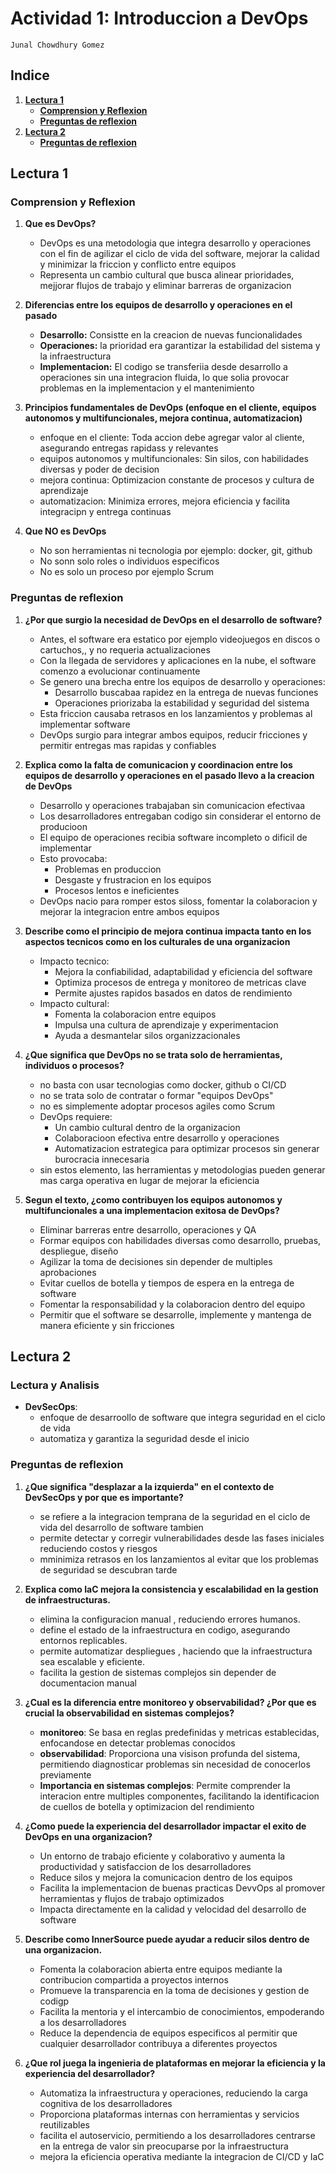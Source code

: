 # **Actividad 1: Introduccion a DevOps**
`Junal Chowdhury Gomez`

## Indice
1. [**Lectura 1**](#Lectura-1)
    - [**Comprension y Reflexion**](#comprension-y-reflexion)
    - [**Preguntas de reflexion**](#preguntas-de-reflexion)
2. [**Lectura 2**](#lectura-2)
    - [**Preguntas de reflexion**](#preguntas-de-reflexion-1)

## **Lectura 1**

### **Comprension y Reflexion**
1. **Que es DevOps?**
    - DevOps es una metodologia que integra desarrollo y operaciones con el fin de agilizar el ciclo de vida del software, mejorar la calidad y minimizar la friccion y conflicto entre equipos
    - Representa un cambio cultural que busca alinear prioridades, mejjorar flujos de trabajo y eliminar barreras de organizacion

2. **Diferencias entre los equipos de desarrollo y operaciones en el pasado**
    - **Desarrollo:** Consistte en la creacion de nuevas funcionalidades
    - **Operaciones:** la prioridad era garantizar la estabilidad del sistema y la infraestructura
    - **Implementacion:** El codigo se transferiia desde desarrollo a operaciones sin una integracion fluida, lo que solia provocar problemas en la implementacion y el mantenimiento

3. **Principios fundamentales de DevOps (enfoque en el cliente, equipos autonomos y multifuncionales, mejora continua, automatizacion)**
    - enfoque en el cliente: Toda accion debe agregar valor al cliente, asegurando entregas rapidass y relevantes​
    - equipos autonomos y multifuncionales: Sin silos, con habilidades diversas y poder de decision​
    - mejora continua: Optimizacion constante de procesos y cultura de aprendizaje​
    - automatizacion: Minimiza errores, mejora eficiencia y facilita integracipn y entrega continuas

4. **Que NO es DevOps**
    - No son herramientas ni tecnologia por ejemplo: docker, git, github 
    - No sonn solo roles o individuos especificos​
    - No es solo un proceso por ejemplo Scrum

### **Preguntas de reflexion**


1. **¿Por que surgio la necesidad de DevOps en el desarrollo de software?**

    - Antes, el software era estatico por ejemplo videojuegos en discos o cartuchos,, y no requeria actualizaciones
    - Con la llegada de servidores y aplicaciones en la nube, el software comenzo a evolucionar continuamente
    - Se genero una brecha entre los equipos de desarrollo y operaciones:
        - Desarrollo buscabaa rapidez en la entrega de nuevas funciones
        - Operaciones priorizaba la estabilidad y seguridad del sistema
    - Esta friccion causaba retrasos en los lanzamientos y problemas al implementar software
    - DevOps surgio para integrar ambos equipos, reducir fricciones y permitir entregas mas rapidas y confiables​


2. **Explica como la falta de comunicacion y coordinacion entre los equipos de desarrollo y operaciones en el pasado llevo a la creacion de DevOps**

    - Desarrollo y operaciones trabajaban sin comunicacion efectivaa
    - Los desarrolladores entregaban codigo sin considerar el entorno de producioon
    - El equipo de operaciones recibia software incompleto o dificil de implementar
    - Esto provocaba:
        - Problemas en produccion
        - Desgaste y frustracion en los equipos
        - Procesos lentos e ineficientes
    - DevOps nacio para romper estos siloss, fomentar la colaboracion y mejorar la integracion entre ambos equipos​

3. **Describe como el principio de mejora continua impacta tanto en los aspectos tecnicos como en los culturales de una organizacion**

    - Impacto tecnico:
        - Mejora la confiabilidad, adaptabilidad y eficiencia del software
        - Optimiza procesos de entrega y monitoreo de metricas clave
        - Permite ajustes rapidos basados en datos de rendimiento
    - Impacto cultural:
        - Fomenta la colaboracion entre equipos
        - Impulsa una cultura de aprendizaje y experimentacion
        - Ayuda a desmantelar silos organizzacionales
  


4. **¿Que significa que DevOps no se trata solo de herramientas, individuos o procesos?**
    - no basta con usar tecnologias como docker, github o CI/CD
    - no se trata solo de contratar o formar "equipos DevOps"
    - no es simplemente adoptar procesos agiles como Scrum
    - DevOps requiere:
        - Un cambio cultural dentro de la organizacion
        - Colaboracioon efectiva entre desarrollo y operaciones
        - Automatizacion estrategica para optimizar procesos sin generar burocracia innecesaria
    - sin estos elemento, las herramientas y metodologias pueden generar mas carga operativa en lugar de mejorar la eficiencia​


5. **Segun el texto, ¿como contribuyen los equipos autonomos y multifuncionales a una implementacion exitosa de DevOps?**

    - Eliminar barreras entre desarrollo, operaciones y QA
    - Formar equipos con habilidades diversas como desarrollo, pruebas, despliegue, diseño
    - Agilizar la toma de decisiones sin depender de multiples aprobaciones
    - Evitar cuellos de botella y tiempos de espera en la entrega de software
    - Fomentar la responsabilidad y la colaboracion dentro del equipo
    - Permitir que el software se desarrolle, implemente y mantenga de manera eficiente y sin fricciones​


## **Lectura 2**

### **Lectura y Analisis**
-  **DevSecOps**: 
    - enfoque de desarroollo de software que integra seguridad en el ciclo de vida
    - automatiza y garantiza la seguridad desde el inicio 


### **Preguntas de reflexion**

1. **¿Que significa "desplazar a la izquierda" en el contexto de DevSecOps y por que es importante?**
    - se refiere a la integracion temprana de la seguridad en el ciclo de vida del desarrollo de software tambien
    - permite detectar y corregir vulnerabilidades desde las fases iniciales reduciendo costos y riesgos
    - mminimiza retrasos en los lanzamientos al evitar que los problemas de seguridad se descubran tarde

2. **Explica como IaC mejora la consistencia y escalabilidad en la gestion de infraestructuras.**

    - elimina la configuracion manual , reduciendo errores humanos.
    - define el estado de la infraestructura en codigo, asegurando entornos replicables.
    - permite automatizar despliegues , haciendo que la infraestructura sea escalable y eficiente.
    - facilita la gestion de sistemas complejos sin depender de documentacion manual​

3. **¿Cual es la diferencia entre monitoreo y observabilidad? ¿Por que es crucial la observabilidad en sistemas complejos?**

    - **monitoreo**: Se basa en reglas predefinidas y metricas establecidas, enfocandose en detectar problemas conocidos
    - **observabilidad**: Proporciona una visison profunda del sistema, permitiendo diagnosticar problemas sin necesidad de conocerlos previamente
    - **Importancia en sistemas complejos**: Permite comprender la interacion entre multiples componentes, facilitando la identificacion de cuellos de botella y optimizacion del rendimiento​

4. **¿Como puede la experiencia del desarrollador impactar el exito de DevOps en una organizacion?**

    - Un entorno de trabajo eficiente y colaborativo y aumenta la productividad y satisfaccion de los desarrolladores
    - Reduce silos y mejora la comunicacion dentro de los equipos
    - Facilita la implementacion de buenas practicas DevvOps al promover herramientas y flujos de trabajo optimizados
    - Impacta directamente en la calidad y velocidad del desarrollo de software​


5. **Describe como InnerSource puede ayudar a reducir silos dentro de una organizacion.**
    - Fomenta la colaboracion abierta entre equipos mediante la contribucion compartida a proyectos internos
    - Promueve la transparencia en la toma de decisiones y gestion de codigp
    - Facilita la mentoria y el intercambio de conocimientos, empoderando a los desarrolladores
    - Reduce la dependencia de equipos especificos al permitir que cualquier desarrollador contribuya a diferentes proyectos​

6. **¿Que rol juega la ingenieria de plataformas en mejorar la eficiencia y la experiencia del desarrollador?**

    - Automatiza la infraestructura y operaciones, reduciendo la carga cognitiva de los desarrolladores
    - Proporciona plataformas internas con herramientas y servicios reutilizables
    - facilita el autoservicio, permitiendo a los desarrolladores centrarse en la entrega de valor sin preocuparse por la infraestructura
    - mejora la eficiencia operativa mediante la integracion de CI/CD y IaC
